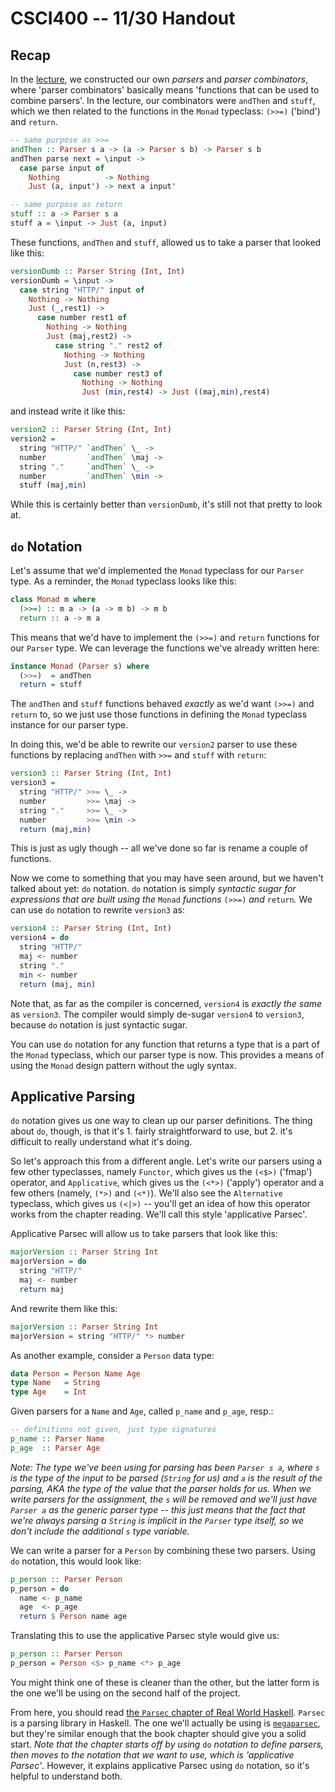 CSCI400 -- 11/30 Handout
========================

Recap
-----

In the
[lecture](http://www.scs.stanford.edu/16wi-cs240h/slides/parsing-slides.html),
we constructed our own *parsers* and *parser combinators*, where 'parser
combinators' basically means 'functions that can be used to combine parsers'. In
the lecture, our combinators were `andThen` and `stuff`, which we then related
to the functions in the `Monad` typeclass: `(>>=)` ('bind') and `return`.

```haskell
-- same purpose as >>=
andThen :: Parser s a -> (a -> Parser s b) -> Parser s b
andThen parse next = \input ->
  case parse input of
    Nothing          -> Nothing
    Just (a, input') -> next a input'

-- same purpose as return
stuff :: a -> Parser s a
stuff a = \input -> Just (a, input)
```

These functions, `andThen` and `stuff`, allowed us to take a parser that looked
like this:

```haskell
versionDumb :: Parser String (Int, Int)
versionDumb = \input ->
  case string "HTTP/" input of
    Nothing -> Nothing
    Just (_,rest1) ->
      case number rest1 of
        Nothing -> Nothing
        Just (maj,rest2) ->
          case string "." rest2 of
            Nothing -> Nothing
            Just (n,rest3) ->
              case number rest3 of
                Nothing -> Nothing
                Just (min,rest4) -> Just ((maj,min),rest4)
```

and instead write it like this:

```haskell
version2 :: Parser String (Int, Int)
version2 =
  string "HTTP/" `andThen` \_ ->
  number         `andThen` \maj ->
  string "."     `andThen` \_ ->
  number         `andThen` \min ->
  stuff (maj,min)
```

While this is certainly better than `versionDumb`, it's still not that pretty to look at.

`do` Notation
-------------

Let's assume that we'd implemented the `Monad` typeclass for our `Parser` type.
As a reminder, the `Monad` typeclass looks like this:

```haskell
class Monad m where
  (>>=) :: m a -> (a -> m b) -> m b
  return :: a -> m a
```

This means that we'd have to implement the `(>>=)` and `return` functions for
our `Parser` type. We can leverage the functions we've already written here:

```haskell
instance Monad (Parser s) where
  (>>=)  = andThen
  return = stuff
```

The `andThen` and `stuff` functions behaved *exactly* as we'd want `(>>=)` and
`return` to, so we just use those functions in defining the `Monad` typeclass
instance for our parser type.

In doing this, we'd be able to rewrite our `version2` parser to use these
functions by replacing `andThen` with `>>=` and `stuff` with `return`:

```haskell
version3 :: Parser String (Int, Int)
version3 =
  string "HTTP/" >>= \_ ->
  number  		 >>= \maj ->
  string "."     >>= \_ ->
  number         >>= \min ->
  return (maj,min)
```

This is just as ugly though -- all we've done so far is rename a couple of functions.

Now we come to something that you may have seen around, but we haven't talked
about yet: `do` notation. `do` notation is simply *syntactic sugar for
expressions that are built using the* `Monad` *functions* `(>>=)` *and*
`return`*.* We can use `do` notation to rewrite `version3` as:

```haskell
version4 :: Parser String (Int, Int)
version4 = do
  string "HTTP/"
  maj <- number
  string "."
  min <- number
  return (maj, min)
```

Note that, as far as the compiler is concerned, `version4` is *exactly the same*
as `version3`. The compiler would simply de-sugar `version4` to `version3`,
because `do` notation is just syntactic sugar.

You can use `do` notation for any function that returns a type that is a part of
the `Monad` typeclass, which our parser type is now. This provides a means of
using the `Monad` design pattern without the ugly syntax.

## Applicative Parsing

`do` notation gives us one way to clean up our parser definitions. The thing
about `do`, though, is that it's 1. fairly straightforward to use, but 2. it's
difficult to really understand what it's doing.

So let's approach this from a different angle. Let's write our parsers using a
few other typeclasses, namely `Functor`, which gives us the `(<$>)` ('fmap')
operator, and `Applicative`, which gives us the `(<*>)` ('apply') operator and a
few others (namely, `(*>)` and `(<*)`). We'll also see the `Alternative`
typeclass, which gives us `(<|>)` -- you'll get an idea of how this operator
works from the chapter reading. We'll call this style 'applicative Parsec'.

Applicative Parsec will allow us to take parsers that look like this:

```haskell
majorVersion :: Parser String Int
majorVersion = do
  string "HTTP/"
  maj <- number
  return maj
```

And rewrite them like this:

```haskell
majorVersion :: Parser String Int
majorVersion = string "HTTP/" *> number
```

As another example, consider a `Person` data type:

```haskell
data Person = Person Name Age
type Name   = String
type Age    = Int
```

Given parsers for a `Name` and `Age`, called `p_name` and `p_age`, resp.:

```haskell
-- definitions not given, just type signatures
p_name :: Parser Name
p_age  :: Parser Age
```

*Note: The type we've been using for parsing has been `Parser s a`, where `s` is
the type of the input to be parsed (`String` for us) and `a` is the result of
the parsing, AKA the type of the value that the parser holds for us. When we
write parsers for the assignment, the `s` will be removed and we'll just have
`Parser a` as the generic parser type -- this just means that the fact that
we're always parsing a `String` is implicit in the `Parser` type itself, so we
don't include the additional `s` type variable.*

We can write a parser for a `Person` by combining these two parsers. Using `do`
notation, this would look like:

```haskell
p_person :: Parser Person
p_person = do
  name <- p_name
  age  <- p_age
  return $ Person name age
```

Translating this to use the applicative Parsec style would give us:

```haskell
p_person :: Parser Person
p_person = Person <$> p_name <*> p_age
```

You might think one of these is cleaner than the other, but the latter form is
the one we'll be using on the second half of the project.

From here, you should read [the `Parsec` chapter of Real World
Haskell](http://book.realworldhaskell.org/read/using-parsec.html). `Parsec` is a
parsing library in Haskell. The one we'll actually be using is
[`megaparsec`](https://hackage.haskell.org/package/megaparsec-6.2.0), but
they're similar enough that the book chapter should give you a solid start.
*Note that the chapter starts off by using* `do` *notation to define parsers,
then moves to the notation that we want to use, which is 'applicative Parsec'*.
However, it explains applicative Parsec using `do` notation, so it's helpful to
understand both.


